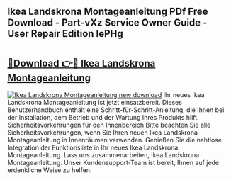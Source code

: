 ## Ikea Landskrona Montageanleitung PDf Free Download - Part-vXz Service Owner Guide - User Repair Edition IePHg

# <h2><a href="http://df6wsr3.blite.top/?on=Ikea+Landskrona+Montageanleitung">🔗Download 👉🔴 Ikea Landskrona Montageanleitung</a></h2>

[![Ikea Landskrona Montageanleitung new download](https://i.imgur.com/lujVjoI.png)](http://df6wsr3.blite.top/?on=Ikea+Landskrona+Montageanleitung)
Ihr neues Ikea Landskrona Montageanleitung ist jetzt einsatzbereit. Dieses Benutzerhandbuch enthält eine Schritt-für-Schritt-Anleitung, die Ihnen bei der Installation, dem Betrieb und der Wartung Ihres Produkts hilft. Sicherheitsvorkehrungen für den Innenbereich Bitte beachten Sie alle Sicherheitsvorkehrungen, wenn Sie Ihren neuen Ikea Landskrona Montageanleitung in Innenräumen verwenden. Genießen Sie die nahtlose Integration der Funktionsliste in Ihr neues Ikea Landskrona Montageanleitung. Lass uns zusammenarbeiten, Ikea Landskrona Montageanleitung. Unser Kundensupport-Team ist bereit, Ihnen auf jede erdenkliche Weise zu helfen.
